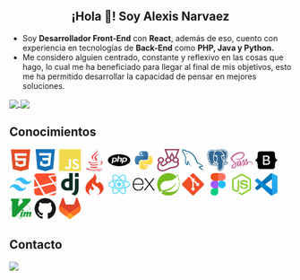 <h2 align="center">¡Hola 👋! Soy Alexis Narvaez</h2>

* Soy **Desarrollador Front-End** con **React**, además de eso, cuento con experiencia en tecnologías de **Back-End** como **PHP, Java y Python.**
* Me considero alguien centrado, constante y reflexivo en las cosas que hago, lo cual me ha beneficiado para llegar al final de mis objetivos, esto me ha permitido desarrollar la capacidad de pensar en mejores soluciones.
  
<a href="https://github.com/AlexNarvaez00/github-readme-stats">
  <img height=200 align="center" src="https://github-readme-stats.vercel.app/api?username=AlexNarvaez00&show_icons=true&theme=synthwave" />
</a>
<a href="https://github.com/AlexNarvaez00/convoychat">
  <img height=200 align="center" src="https://github-readme-stats.vercel.app/api/top-langs?username=AlexNarvaez00&layout=compact&langs_count=8&card_width=320&icons=true&theme=synthwave" />
</a>

## Conocimientos

<div style="display:inline_block">
  <img src="https://raw.githubusercontent.com/devicons/devicon/master/icons/html5/html5-plain.svg" alt="html" width="40" height="40"/>
  <img src="https://raw.githubusercontent.com/devicons/devicon/master/icons/css3/css3-plain.svg" alt="css" width="40" height="40"/>
  <img src="https://raw.githubusercontent.com/devicons/devicon/master/icons/javascript/javascript-plain.svg" alt="js" width="40" height="40"/>
  <img src="https://raw.githubusercontent.com/devicons/devicon/master/icons/java/java-plain.svg" alt="java" width="40" height="40"/>
  <img src="https://raw.githubusercontent.com/devicons/devicon/master/icons/php/php-plain.svg" alt="java" width="40" height="40"/>
  <img src="https://raw.githubusercontent.com/devicons/devicon/master/icons/python/python-original.svg" alt="java" width="40" height="40"/>
  <img src="https://raw.githubusercontent.com/devicons/devicon/master/icons/jest/jest-plain.svg" alt="java" width="40" height="40"/>
  <img src="https://raw.githubusercontent.com/devicons/devicon/master/icons/mysql/mysql-plain.svg" alt="java" width="40" height="40"/>
  <img src="https://raw.githubusercontent.com/devicons/devicon/master/icons/postgresql/postgresql-plain.svg" alt="java" width="40" height="40"/>
  <img src="https://raw.githubusercontent.com/devicons/devicon/master/icons/sass/sass-original.svg" alt="java" width="40" height="40"/>
  <img src="https://raw.githubusercontent.com/devicons/devicon/master/icons/bootstrap/bootstrap-plain.svg" alt="java" width="40" height="40"/>
  <img src="https://raw.githubusercontent.com/devicons/devicon/master/icons/tailwindcss/tailwindcss-plain.svg" alt="java" width="40" height="40"/>
  <img src="https://raw.githubusercontent.com/devicons/devicon/master/icons/laravel/laravel-plain.svg" alt="java" width="40" height="40"/>
  <img src="https://raw.githubusercontent.com/devicons/devicon/master/icons/django/django-plain.svg" alt="java" width="40" height="40"/>
  <img src="https://raw.githubusercontent.com/devicons/devicon/master/icons/codeigniter/codeigniter-plain.svg" alt="java" width="40" height="40"/>
  <img src="https://raw.githubusercontent.com/devicons/devicon/master/icons/react/react-original.svg" alt="java" width="40" height="40"/>
  <img src="https://raw.githubusercontent.com/devicons/devicon/master/icons/express/express-original.svg" alt="java" width="40" height="40"/>
  <img src="https://raw.githubusercontent.com/devicons/devicon/master/icons/spring/spring-original.svg" alt="java" width="40" height="40"/>
  <img src="https://raw.githubusercontent.com/devicons/devicon/master/icons/git/git-plain.svg" alt="java" width="40" height="40"/>
  <img src="https://raw.githubusercontent.com/devicons/devicon/master/icons/figma/figma-original.svg" alt="java" width="40" height="40"/>
  <img src="https://raw.githubusercontent.com/devicons/devicon/master/icons/nodejs/nodejs-plain.svg" alt="java" width="40" height="40"/>
  <img src="https://raw.githubusercontent.com/devicons/devicon/master/icons/vscode/vscode-original.svg" alt="java" width="40" height="40"/>
  <img src="https://raw.githubusercontent.com/devicons/devicon/master/icons/vim/vim-plain.svg" alt="java" width="40" height="40"/>
  <img src="https://raw.githubusercontent.com/devicons/devicon/master/icons/github/github-original.svg" alt="java" width="40" height="40"/>
  <img src="https://raw.githubusercontent.com/devicons/devicon/master/icons/gitlab/gitlab-original.svg" alt="java" width="40" height="40"/>

<div>

## Contacto

<a href="www.linkedin.com/in/alexis-narvaez-ruiz" target="_blank" >
  <img src="https://img.shields.io/badge/LinkedIn-0077B5?style=for-the-badge&logo=linkedin&logoColor=white"  />
</a>

